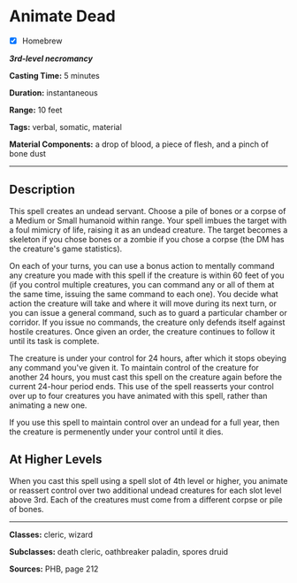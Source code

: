 # Animate Dead

- [x] Homebrew

***3rd-level necromancy***

**Casting Time:** 5 minutes

**Duration:** instantaneous

**Range:** 10 feet

**Tags:** verbal, somatic, material

**Material Components:** a drop of blood, a piece of flesh, and a pinch of bone dust

---

## Description
This spell creates an undead servant. Choose a pile of bones or a corpse of a Medium or Small humanoid within range. Your spell imbues the target with a foul mimicry of life, raising it as an undead creature. The target becomes a skeleton if you chose bones or a zombie if you chose a corpse (the DM has the creature's game statistics).

On each of your turns, you can use a bonus action to mentally command any creature you made with this spell if the creature is within 60 feet of you (if you control multiple creatures, you can command any or all of them at the same time, issuing the same command to each one). You decide what action the creature will take and where it will move during its next turn, or you can issue a general command, such as to guard a particular chamber or corridor. If you issue no commands, the creature only defends itself against hostile creatures. Once given an order, the creature continues to follow it until its task is complete.

The creature is under your control for 24 hours, after which it stops obeying any command you've given it. To maintain control of the creature for another 24 hours, you must cast this spell on the creature again before the current 24-hour period ends. This use of the spell reasserts your control over up to four creatures you have animated with this spell, rather than animating a new one.

If you use this spell to maintain control over an undead for a full year, then the creature is permenently under your control until it dies.

## At Higher Levels
When you cast this spell using a spell slot of 4th level or higher, you animate or reassert control over two additional undead creatures for each slot level above 3rd. Each of the creatures must come from a different corpse or pile of bones.

---

**Classes:** cleric, wizard

**Subclasses:** death cleric, oathbreaker paladin, spores druid

**Sources:** PHB, page 212
